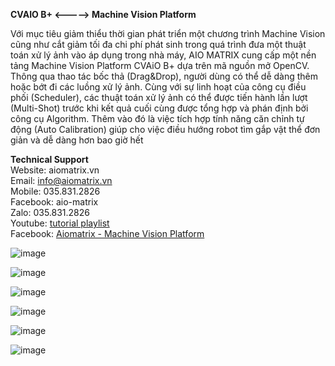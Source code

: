 **CVAIO B+ <-----> Machine Vision Platform**

Với mục tiêu giảm thiểu thời gian phát triển một chương trình Machine Vision cũng như cắt giảm tối đa chi phí phát sinh trong quá trình đưa một thuật toán xử lý ảnh vào áp dụng trong nhà máy, AIO MATRIX cung cấp một nền tảng Machine Vision Platform CVAiO B+ dựa trên mã nguồn mở OpenCV. Thông qua thao tác bốc thả (Drag&Drop), người dùng có thể dễ dàng thêm hoặc bớt đi các luồng xử lý ảnh. Cùng với sự linh hoạt của công cụ điều phối (Scheduler), các thuật toán xử lý ảnh có thể được tiến hành lần lượt (Multi-Shot) trước khi kết quả cuối cùng được tổng hợp và phán định bởi công cụ Algorithm. Thêm vào đó là việc tích hợp tính năng căn chỉnh tự động (Auto Calibration) giúp cho việc điều hướng robot tìm gắp vật thể đơn giản và dễ dàng hơn bao giờ hết

**Technical Support** <br />
Website: aiomatrix.vn <br />
Email: info@aiomatrix.vn<br />
Mobile: 035.831.2826 <br />
Facebook: aio-matrix<br />
Zalo: 035.831.2826<br />
Youtube: [tutorial playlist](https://www.youtube.com/playlist?list=PLqDyBQNoY4fkGBD0NA2EsJX-ZQgd3iBgo)<br />
Facebook: [Aiomatrix - Machine Vision Platform](https://www.facebook.com/Aiomatrix.MachineVisionPlatform)

![image](https://github.com/AIO-MATRIX/CVAIO.Bplus-5.0/assets/133294265/3ce28859-a60f-4cb2-acde-ee47183108f0)

![image](https://github.com/AIO-MATRIX/CVAIO.Bplus-5.0/assets/133294265/d7c416fe-0d42-44fe-b52b-bf40ad78b564)

![image](https://github.com/AIO-MATRIX/CVAIO.Bplus-5.0/assets/133294265/56f09304-c587-4d28-8e8a-7feedf7d5662)

![image](https://github.com/AIO-MATRIX/CVAIO.Bplus-5.0/assets/133294265/4f3afa32-b973-4202-aaab-2ca063d5e963)

![image](https://github.com/AIO-MATRIX/CVAIO.Bplus-5.0/assets/133294265/2da8cd9c-de44-4e09-8717-02ce6927ba00)

![image](https://github.com/AIO-MATRIX/CVAIO.Bplus-5.0/assets/133294265/3bee4d42-76ab-447f-a21a-1253499df5ec)

